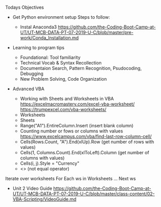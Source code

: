 Todays Objectives

* Get Python environment setup
Steps to follow:
    - Instal Anaconda3
https://github.com/the-Coding-Boot-Camp-at-UT/UT-MCB-DATA-PT-07-2019-U-C/blob/master/pre-work/Conda_Installation.md

* Learning to program tips
    - Foundational: Tool familiarity
    - Technical Vocab & Syntax Recollection
    - Documentaion Search, Pattern Recognition, Psudocoding, Debugging
    - New Problem Solving, Code Organization


* Advanced VBA
    - Working with Sheets and Worksheets in VBA 
        https://excelmacromastery.com/excel-vba-worksheet/
        https://trumpexcel.com/vba-worksheets/
    - Worksheets
    - Sheets
    - Range("A1").EntireColumn.Insert (insert blank column)
    - Counting number or fows or columns with values 
        https://www.excelcampus.com/vba/find-last-row-column-cell/
    - Cells(Rows.Count, "A").End(xlUp).Row (get number of rows with values)
    - Cells(1, Columns.Count).End(xlToLeft).Column (get number of columns with values)
    - Cells(i, j).Style = "Currency"
    - <> (not equal operator)

Iterate over worksheets
For Each ws in Worksheets
    ...
Next ws

* Unit 2 Video Guide 
https://github.com/the-Coding-Boot-Camp-at-UT/UT-MCB-DATA-PT-07-2019-U-C/blob/master/class-content/02-VBA-Scripting/VideoGuide.md
